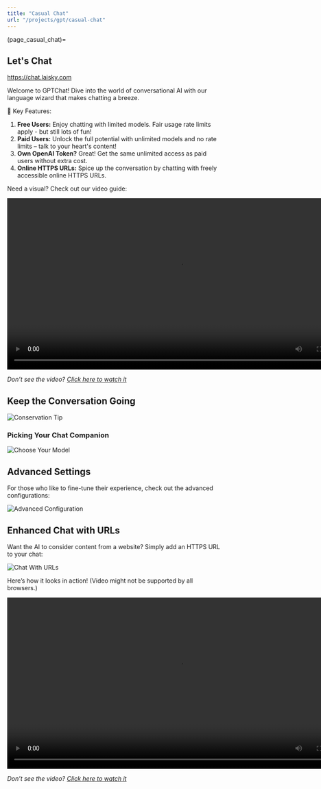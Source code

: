 ```yaml
---
title: "Casual Chat"
url: "/projects/gpt/casual-chat"
---
```


(page_casual_chat)=

## Let's Chat

<https://chat.laisky.com>

Welcome to GPTChat! Dive into the world of conversational AI with our language wizard that makes chatting a breeze.

🚀 Key Features:

1. **Free Users:** Enjoy chatting with limited models. Fair usage rate limits apply - but still lots of fun!
2. **Paid Users:** Unlock the full potential with unlimited models and no rate limits – talk to your heart's content!
3. **Own OpenAI Token?** Great! Get the same unlimited access as paid users without extra cost.
4. **Online HTTPS URLs:** Spice up the conversation by chatting with freely accessible online HTTPS URLs.

Need a visual? Check out our video guide:

<video src="https://s3.laisky.com/uploads/2023/07/wiki-chat-demo.mp4" controls width="800">
  <p>Doesn't look like your browser likes videos. No worries, click here instead: <a href="https://s3.laisky.com/uploads/2023/07/wiki-chat-demo.mp4">Video Demo</a></p>
</video>

_Don’t see the video? [Click here to watch it](https://s3.laisky.com/uploads/2023/07/wiki-chat-demo.mp4)_

## Keep the Conversation Going

![Conservation Tip](https://s3.laisky.com/uploads/2023/07/wiki-chat.png)

### Picking Your Chat Companion

![Choose Your Model](https://s3.laisky.com/uploads/2023/07/wiki-chat-models.png)

## Advanced Settings

For those who like to fine-tune their experience, check out the advanced configurations:

![Advanced Configuration](https://s3.laisky.com/uploads/2023/07/wiki-chat-config.png)

## Enhanced Chat with URLs

Want the AI to consider content from a website? Simply add an HTTPS URL to your chat:

![Chat With URLs](https://s3.laisky.com/uploads/2023/09/chat-with-url.png)

Here’s how it looks in action! (Video might not be supported by all browsers.)

<video src="https://s3.laisky.com/uploads/2023/09/chat-urls.mp4" controls width="800">
  <p>Ouch! Video not playing? Fret not, click on this link instead: <a href="https://s3.laisky.com/uploads/2023/09/chat-urls.mp4">Video URL Guide</a></p>
</video>

_Don’t see the video? [Click here to watch it](https://s3.laisky.com/uploads/2023/09/chat-urls.mp4)_
